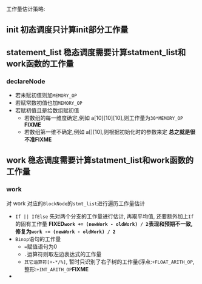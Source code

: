工作量估计策略:

## init 初态调度只计算init部分工作量

## statement_list 稳态调度需要计算statment_list和work函数的工作量
### declareNode
- 若未赋初值则加`MEMORY_OP`
- 若赋常数初值也加`MEMORY_OP`
- 若赋初值且是给数组赋初值 
    - 若数组的每一维度确定,例如 a[10][10][10],则工作量为`30*MEMORY_OP` **FIXME**
    - 若数组第一维不确定,例如 a[][10],则根据初始化时的参数来定 **总之就是很不准FIXME**

## work 稳态调度需要计算statment_list和work函数的工作量
### work
对 work 对应的`BlockNode`的`stmt_list`进行遍历工作量估计
- `If || IfElse` 先对两个分支的工作量进行估计, 再取平均值, 还要额外加上`If`的固有工作量 **FIXED`work += (newWork - oldWork) / 2`表现和预期不一致,修复为`work -= (newWork - oldWork) / 2`** 
- `Binop`语句的工作量
    - `=`赋值语句为0
    - `.`运算符则取左边表达式的工作量
    - `其它运算符[+-*/%]`, 暂时只识别了右子树的工作量(浮点:`+FLOAT_ARITH_OP`,整形:`+INT_ARITH_OP`**FIXME**
- 